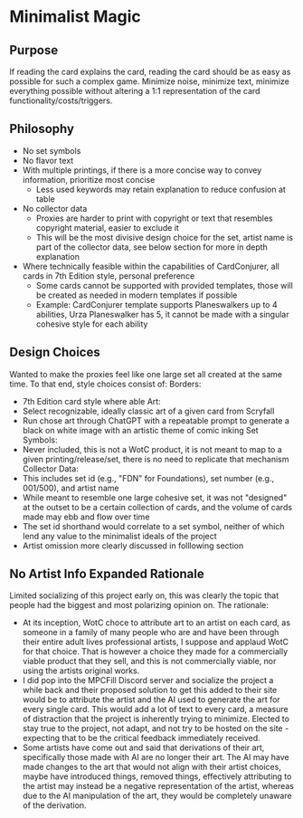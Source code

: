 # Minimalist Magic

## Purpose
If reading the card explains the card, reading the card should be as easy as possible for such a complex game. Minimize noise, minimize text, minimize everything possible without altering a 1:1 representation of the card functionality/costs/triggers.

## Philosophy
- No set symbols
- No flavor text
- With multiple printings, if there is a more concise way to convey information, prioritize most concise
  - Less used keywords may retain explanation to reduce confusion at table
- No collector data
  - Proxies are harder to print with copyright or text that resembles copyright material, easier to exclude it
  - This will be the most divisive design choice for the set, artist name is part of the collector data, see below section for more in depth explanation
- Where technically feasible within the capabilities of CardConjurer, all cards in 7th Edition style, personal preference
  - Some cards cannot be supported with provided templates, those will be created as needed in modern templates if possible
  - Example: CardConjurer template supports Planeswalkers up to 4 abilities, Urza Planeswalker has 5, it cannot be made with a singular cohesive style for each ability


## Design Choices
Wanted to make the proxies feel like one large set all created at the same time. To that end, style choices consist of:
Borders:
- 7th Edition card style where able
Art:
- Select recognizable, ideally classic art of a given card from Scryfall
- Run chose art through ChatGPT with a repeatable prompt to generate a black on white image with an artistic theme of comic inking
Set Symbols:
- Never included, this is not a WotC product, it is not meant to map to a given printing/release/set, there is no need to replicate that mechanism
Collector Data:
- This includes set id (e.g., "FDN" for Foundations), set number (e.g., 001/500), and artist name
- While meant to resemble one large cohesive set, it was not "designed" at the outset to be a certain collection of cards, and the volume of cards made may ebb and flow over time
- The set id shorthand would correlate to a set symbol, neither of which lend any value to the minimalist ideals of the project
- Artist omission more clearly discussed in folllowing section



## No Artist Info Expanded Rationale
Limited socializing of this project early on, this was clearly the topic that people had the biggest and most polarizing opinion on. The rationale:
- At its inception, WotC choce to attribute art to an artist on each card, as someone in a family of many people who are and have been through their entire adult lives professional artists, I suppose and applaud WotC for that choice. That is however a choice they made for a commercially viable product that they sell, and this is not commercially viable, nor using the artists original works.
- I did pop into the MPCFill Discord server and socialize the project a while back and their proposed solution to get this added to their site would be to attribute the artist and the AI used to generate the art for every single card. This would add a lot of text to every card, a measure of distraction that the project is inherently trying to minimize. Elected to stay true to the project, not adapt, and not try to be hosted on the site - expecting that to be the critical feedback immediately received. 
- Some artists have come out and said that derivations of their art, specifically those made with AI are no longer their art. The AI may have made changes to the art that would not align with their artist choices, maybe have introduced things, removed things, effectively attributing to the artist may instead be a negative representation of the artist, whereas due to the AI manipulation of the art, they would be completely unaware of the derivation.
